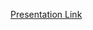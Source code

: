 [Presentation Link](https://www.canva.com/design/DAFc47NZH5w/B_LJEZcJX5zcuZo7Uruevg/view?utm_content=DAFc47NZH5w&utm_campaign=designshare&utm_medium=link&utm_source=publishsharelink)
